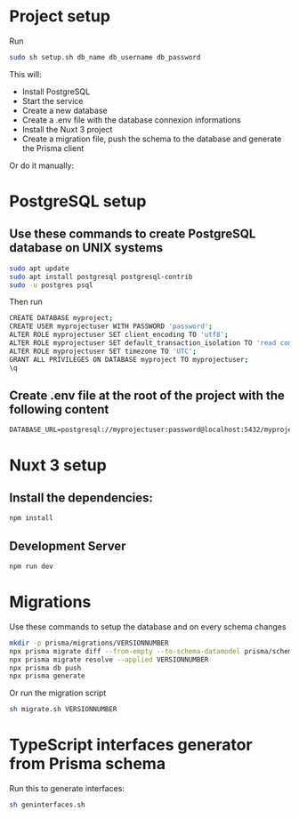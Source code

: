 # Project setup

Run

```bash
sudo sh setup.sh db_name db_username db_password
```

This will:

- Install PostgreSQL
- Start the service
- Create a new database
- Create a .env file with the database connexion informations
- Install the Nuxt 3 project
- Create a migration file, push the schema to the database and generate the Prisma client

Or do it manually:

# PostgreSQL setup

## Use these commands to create PostgreSQL database on UNIX systems

```bash
sudo apt update
sudo apt install postgresql postgresql-contrib
sudo -u postgres psql
```

Then run

```bash
CREATE DATABASE myproject;
CREATE USER myprojectuser WITH PASSWORD 'password';
ALTER ROLE myprojectuser SET client_encoding TO 'utf8';
ALTER ROLE myprojectuser SET default_transaction_isolation TO 'read committed';
ALTER ROLE myprojectuser SET timezone TO 'UTC';
GRANT ALL PRIVILEGES ON DATABASE myproject TO myprojectuser;
\q
```

## Create .env file at the root of the project with the following content

```
DATABASE_URL=postgresql://myprojectuser:password@localhost:5432/myproject
```

# Nuxt 3 setup

## Install the dependencies:

```bash
npm install
```

## Development Server

```bash
npm run dev
```

# Migrations

Use these commands to setup the database and on every schema changes

```bash
mkdir -p prisma/migrations/VERSIONNUMBER
npx prisma migrate diff --from-empty --to-schema-datamodel prisma/schema.prisma --script > prisma/migrations/VERSIONNUMBER/migration.sql
npx prisma migrate resolve --applied VERSIONNUMBER
npx prisma db push
npx prisma generate
```

Or run the migration script

```bash
sh migrate.sh VERSIONNUMBER
```

# TypeScript interfaces generator from Prisma schema

Run this to generate interfaces:

```bash
sh geninterfaces.sh
```
